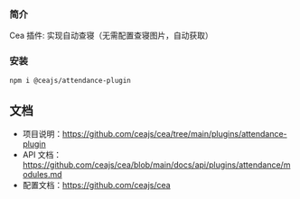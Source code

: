 ### 简介

Cea 插件: 实现自动查寝（无需配置查寝图片，自动获取）

### 安装

```bash
npm i @ceajs/attendance-plugin
```

## 文档

- 项目说明：https://github.com/ceajs/cea/tree/main/plugins/attendance-plugin
- API 文档：https://github.com/ceajs/cea/blob/main/docs/api/plugins/attendance/modules.md
- 配置文档：https://github.com/ceajs/cea

